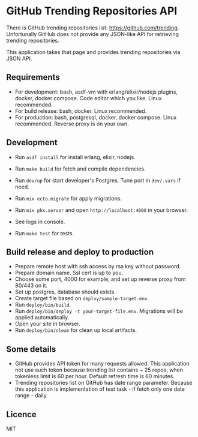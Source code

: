 # GitHub Trending Repositories API

There is GitHub trending repositories list: <https://github.com/trending>.
Unfortunally GitHub does not provide any JSON-like API for retrieving trending repositories.

This application takes that page and provides trending repositories via JSON API.

## Requirements

- For development: bash, asdf-vm with erlang/elixir/nodejs plugins, docker, docker compose. Code editor which you like. Linux recommended.
- For build release: bash, docker. Linux recommended.
- For production: bash, postgresql, docker, docker compose. Linux recommended. Reverse proxy is on your own.

## Development

- Run `asdf install` for install erlang, elixir, nodejs.
- Run `make build` for fetch and compile dependencies.
- Run `dev/up` for start developer's Postgres. Tune port in `dev/.vars` if need.
- Run `mix ecto.migrate` for apply migrations.
- Run `mix phx.server` and open `http://localhost:4000` in your browser.
- See logs in console.

- Run `make test` for tests.

## Build release and deploy to production

- Prepare remote host with ssh access by rsa key without password.
- Prepare domain name. Ssl cert is up to you.
- Choose some port, 4000 for example, and set up reverse proxy from 80/443 on it.
- Set up postgres, database should exists.
- Create target file based on `deploy/sample-target.env`.
- Run `deploy/bin/build`.
- Run `deploy/bin/deploy -t your-target-file.env`. Migrations will be applied automatically.
- Open your site in browser.
- Run `deploy/bin/clean` for clean up local artifacts.

## Some details

- GitHub provides API token for many requests allowed. This application not use such token because trending list contains ~ 25 repos, when tokenless limit is 60 per hour. Default refresh time is 60 minutes.
- Trending repositories list on GitHub has date range parameter. Because this application is implementation of test task - if fetch only one date range - daily.

## Licence

MIT
